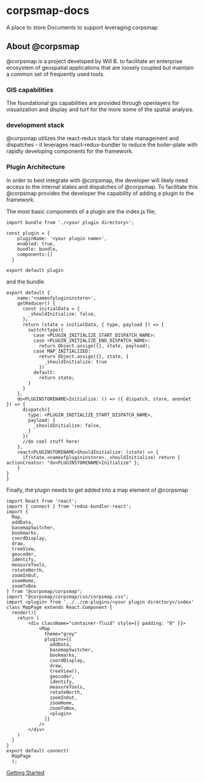 # corpsmap-docs
A place to store Documents to support leveraging corpsmap

## About @corpsmap
@corpsmap is a project developed by Will B. to facilitate an enterprise ecosystem of geospatial applications that are loosely coupled but maintain a common set of frequently used tools. 
### GIS capabilities
The foundational gis capabilities are provided through openlayers for visualization and display and turf for the more some of the spatial analysis.

### development stack
@corpsmap utilizes the react-redux stack for state management and dispatches - it leverages react-redux-bundler to reduce the boiler-plate with rapidly developing components for the framework.

### Plugin Architecture
In order to best integrate with @corpsmap, the developer will likely need access to the internal states and dispatches of @corpsmap. To facilitate this @corpsmap provides the developer the capability of adding a plugin to the framework.

The most basic components of a plugin are the index.js file;
```
import bundle from './<your plugin directory>';

const plugin = {
    pluginName: '<your plugin name>',
    enabled: true,
    bundle: bundle,
    components:[]
  }

export default plugin
```
and the bundle.
```
export default {
    name:'<nameofplugininstore>',
    getReducer() {
      const initialData = {
        _shouldInitialize: false,
      };
      return (state = initialData, { type, payload }) => {
        switch(type){
          case <PLUGIN_INITIALIZE_START_DISPATCH_NAME>:
          case <PLUGIN_INITIALIZE_END_DISPATCH_NAME>:
            return Object.assign({}, state, payload);
          case MAP_INITIALIZED:
            return Object.assign({}, state, {
              _shouldInitialize: true
            })
          default:
            return state;
        }
      }
    },
    do<PLUGINSTORENAME>Initialize: () => ({ dispatch, store, anonGet }) => {
      dispatch({
        type: <PLUGIN_INITIALIZE_START_DISPATCH_NAME>,
        payload: {
          _shouldInitialize: false,
        }
      })
      //do cool stuff here!     
    },
    react<PLUGINSTORENAME>ShouldInitialize: (state) => {
      if(state.<nameofplugininstore>._shouldInitialize) return { actionCreator: "do<PLUGINSTORENAME>Initialize" };
    }
}
}
```

Finally, the plugin needs to get added into a map element of @corpsmap

```
import React from 'react';
import { connect } from 'redux-bundler-react';
import {
  Map,
  addData,
  basemapSwitcher,
  bookmarks,
  coordDisplay,
  draw,
  treeView,
  geocoder,
  identify,
  measureTools,
  rotateNorth,
  zoomInOut,
  zoomHome,
  zoomToBox
} from "@corpsmap/corpsmap";
import "@corpsmap/corpsmap/css/corpsmap.css";
import <plugin> from '../../cm-plugins/<your plugin directory>/index'
class MapPage extends React.Component {
  render(){
    return (
        <div className="container-fluid" style={{ padding: "0" }}>
            <Map
              theme="grey"
              plugins={[
                addData,
                basemapSwitcher,
                bookmarks,
                coordDisplay,
                draw,
                treeView(),
                geocoder,
                identify,
                measureTools,
                rotateNorth,
                zoomInOut,
                zoomHome,
                zoomToBox,
                <plugin>
              ]}
            />        
        </div>
    )
  }
}
export default connect(
  MapPage
  );
  ```


[Getting Started](gettingStarted.md "Let's get started!")


